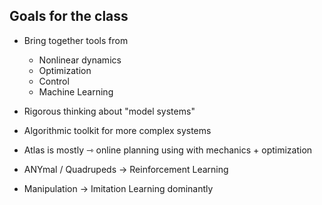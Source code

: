 ## Goals for the class
- Bring together tools from
	- Nonlinear dynamics
	- Optimization
	- Control
	- Machine Learning
- Rigorous thinking about "model systems"
- Algorithmic toolkit for more complex systems

- Atlas is mostly ⇾ online planning using with mechanics + optimization
- ANYmal / Quadrupeds → Reinforcement Learning
- Manipulation → Imitation Learning dominantly